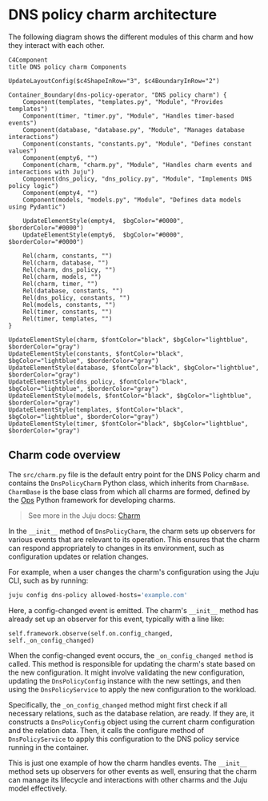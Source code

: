 # DNS policy charm architecture

The following diagram shows the different modules of this charm
and how they interact with each other.

```mermaid
C4Component
title DNS policy charm Components

UpdateLayoutConfig($c4ShapeInRow="3", $c4BoundaryInRow="2")

Container_Boundary(dns-policy-operator, "DNS policy charm") {
    Component(templates, "templates.py", "Module", "Provides templates")
    Component(timer, "timer.py", "Module", "Handles timer-based events")
    Component(database, "database.py", "Module", "Manages database interactions")
    Component(constants, "constants.py", "Module", "Defines constant values")
    Component(empty6, "")
    Component(charm, "charm.py", "Module", "Handles charm events and interactions with Juju")
    Component(dns_policy, "dns_policy.py", "Module", "Implements DNS policy logic")
    Component(empty4, "")
    Component(models, "models.py", "Module", "Defines data models using Pydantic")

    UpdateElementStyle(empty4,  $bgColor="#0000", $borderColor="#0000")
    UpdateElementStyle(empty6,  $bgColor="#0000", $borderColor="#0000")

    Rel(charm, constants, "")
    Rel(charm, database, "")
    Rel(charm, dns_policy, "")
    Rel(charm, models, "")
    Rel(charm, timer, "")
    Rel(database, constants, "")
    Rel(dns_policy, constants, "")
    Rel(models, constants, "")
    Rel(timer, constants, "")
    Rel(timer, templates, "")
}

UpdateElementStyle(charm, $fontColor="black", $bgColor="lightblue", $borderColor="gray")
UpdateElementStyle(constants, $fontColor="black", $bgColor="lightblue", $borderColor="gray")
UpdateElementStyle(database, $fontColor="black", $bgColor="lightblue", $borderColor="gray")
UpdateElementStyle(dns_policy, $fontColor="black", $bgColor="lightblue", $borderColor="gray")
UpdateElementStyle(models, $fontColor="black", $bgColor="lightblue", $borderColor="gray")
UpdateElementStyle(templates, $fontColor="black", $bgColor="lightblue", $borderColor="gray")
UpdateElementStyle(timer, $fontColor="black", $bgColor="lightblue", $borderColor="gray")
```

## Charm code overview

The `src/charm.py` file is the default entry point for the DNS Policy charm and contains the `DnsPolicyCharm` Python class, which inherits from `CharmBase`. `CharmBase` is the base class from which all charms are formed, defined by the [Ops](https://juju.is/docs/sdk/ops) Python framework for developing charms.

> See more in the Juju docs: [Charm](https://documentation.ubuntu.com/juju/3.6/user/reference/charm/)

In the `__init__` method of `DnsPolicyCharm`, the charm sets up observers for various events that are relevant to its operation. This ensures that the charm can respond appropriately to changes in its environment, such as configuration updates or relation changes.

For example, when a user changes the charm's configuration using the Juju CLI, such as by running:

```bash
juju config dns-policy allowed-hosts='example.com'
```

Here, a config-changed event is emitted. The charm's `__init__` method has already set up an observer for this event, typically with a line like:
```
self.framework.observe(self.on.config_changed, self._on_config_changed)
```

When the config-changed event occurs, the `_on_config_changed method` is called. This method is responsible for updating the charm's state based on the new configuration. It might involve validating the new configuration, updating the `DnsPolicyConfig` instance with the new settings, and then using the `DnsPolicyService` to apply the new configuration to the workload.

Specifically, the `_on_config_changed` method might first check if all necessary relations, such as the database relation, are ready. If they are, it constructs a `DnsPolicyConfig` object using the current charm configuration and the relation data. Then, it calls the configure method of `DnsPolicyService` to apply this configuration to the DNS policy service running in the container.

This is just one example of how the charm handles events. The `__init__` method sets up observers for other events as well, ensuring that the charm can manage its lifecycle and interactions with other charms and the Juju model effectively.
